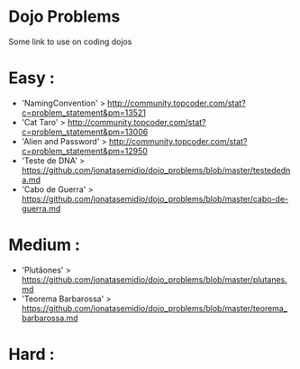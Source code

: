 # Dojo Problems
Some link to use on coding dojos


Easy :
=====
* 'NamingConvention' > http://community.topcoder.com/stat?c=problem_statement&pm=13521
* 'Cat Taro' > http://community.topcoder.com/stat?c=problem_statement&pm=13006
* 'Alien and Password' > http://community.topcoder.com/stat?c=problem_statement&pm=12950
* 'Teste de DNA' > https://github.com/jonatasemidio/dojo_problems/blob/master/testededna.md
* 'Cabo de Guerra' > https://github.com/jonatasemidio/dojo_problems/blob/master/cabo-de-guerra.md

Medium :
=======
* 'Plutãones' > https://github.com/jonatasemidio/dojo_problems/blob/master/plutanes.md
* 'Teorema Barbarossa' > https://github.com/jonatasemidio/dojo_problems/blob/master/teorema_barbarossa.md

Hard :
=====
